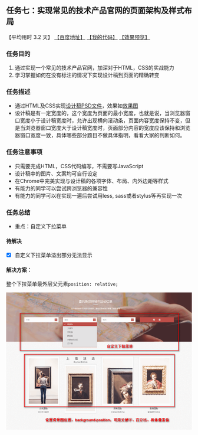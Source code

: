 ## 任务七：实现常见的技术产品官网的页面架构及样式布局
【平均用时 3.2 天】
[【百度地址】](http://ife.baidu.com/course/detail/id/102)
[【我的代码】](https://github.com/wangsiyuan233/IFE2017/tree/master/%E5%B0%8F%E8%96%87%E5%AD%A6%E9%99%A2/xiaowei_task7)
[【效果预览】](http://wangsiyuan233.cn/IFE2017/%E5%B0%8F%E8%96%87%E5%AD%A6%E9%99%A2/xiaowei_task7/xiaowei_task7.html)

### 任务目的
1. 通过实现一个常见的技术产品官网，加深对于HTML，CSS的实战能力
2. 学习掌握如何在没有标注的情况下实现设计稿到页面的精确转变

### 任务描述
- 通过HTML及CSS实现[设计稿PSD文件]()，效果如[效果图]()
- 设计稿是有一定宽度的，这个宽度为页面的最小宽度，也就是说，当浏览器窗口宽度小于设计稿宽度时，允许出现横向滚动条，页面内容宽度保持不变，但是当浏览器窗口宽度大于设计稿宽度时，页面部分内容的宽度应该保持和浏览器窗口宽度一致，具体哪些部分题目不做具体指明，看看大家的判断如何。

### 任务注意事项
- 只需要完成HTML，CSS代码编写，不需要写JavaScript
- 设计稿中的图片、文案均可自行设定
- 在Chrome中完美实现与设计稿的各项字体、布局、内外边距等样式
- 有能力的同学可以尝试跨浏览器的兼容性
- 有能力的同学可以在实现一遍后尝试用less, sass或者stylus等再实现一次

### 任务总结
- 重点：自定义下拉菜单

#### 待解决
- [x] 自定义下拉菜单溢出部分无法显示

#### 解决方案：
整个下拉菜单最外层父元素`position: relative;`

![](2018-04-21.png)
